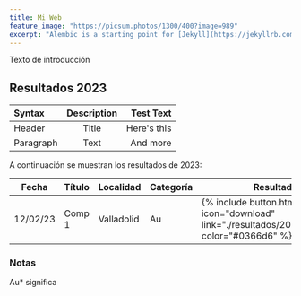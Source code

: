 ```yaml
---
title: Mi Web
feature_image: "https://picsum.photos/1300/400?image=989"
excerpt: "Alembic is a starting point for [Jekyll](https://jekyllrb.com/) projects. Rather than starting from scratch, this boilerplate is designed to get the ball rolling immediately. Install it, configure it, tweak it, push it."
---
```


Texto de introducción

## Resultados 2023



| Syntax      | Description | Test Text     |
| :---        |    :----:   |          ---: |
| Header      | Title       | Here's this   |
| Paragraph   | Text        | And more      |



A continuación se muestran los resultados de 2023:

| Fecha    |  Título  |  Localidad   |  Categoría  | Resultados |
|----------|----------|--------------|-------------|------------|
| 12/02/23 | Comp 1   |  Valladolid  |  Au         |  {% include button.html text="Acta" icon="download" link="./resultados/2023/simple.pdf" color="#0366d6" %} | 





### Notas

Au* significa 